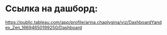 # Cсылка на дашборд:

https://public.tableau.com/app/profile/arina.chaplygina/viz/DashboardYandex_Zen_16694650199250/Dashboard
